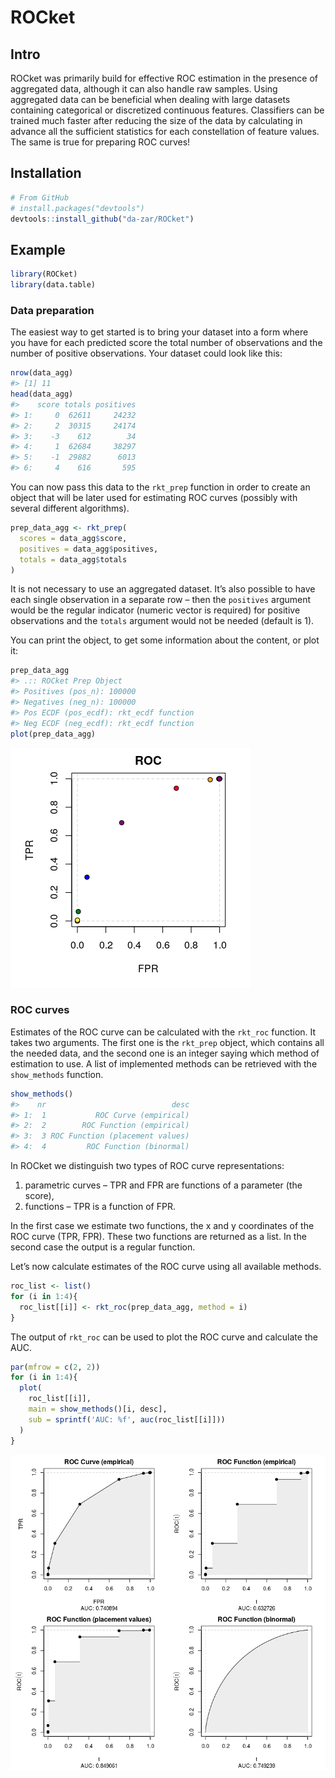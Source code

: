 ROCket
================

## Intro

ROCket was primarily build for effective ROC estimation in the presence
of aggregated data, although it can also handle raw samples. Using
aggregated data can be beneficial when dealing with large datasets
containing categorical or discretized continuous features. Classifiers
can be trained much faster after reducing the size of the data by
calculating in advance all the sufficient statistics for each
constellation of feature values. The same is true for preparing ROC
curves\!

## Installation

``` r
# From GitHub
# install.packages("devtools")
devtools::install_github("da-zar/ROCket")
```

## Example

``` r
library(ROCket)
library(data.table)
```

### Data preparation

The easiest way to get started is to bring your dataset into a form
where you have for each predicted score the total number of observations
and the number of positive observations. Your dataset could look like
this:

``` r
nrow(data_agg)
#> [1] 11
head(data_agg)
#>    score totals positives
#> 1:     0  62611     24232
#> 2:     2  30315     24174
#> 3:    -3    612        34
#> 4:     1  62684     38297
#> 5:    -1  29882      6013
#> 6:     4    616       595
```

You can now pass this data to the `rkt_prep` function in order to create
an object that will be later used for estimating ROC curves (possibly
with several different algorithms).

``` r
prep_data_agg <- rkt_prep(
  scores = data_agg$score, 
  positives = data_agg$positives, 
  totals = data_agg$totals
)
```

It is not necessary to use an aggregated dataset. It’s also possible to
have each single observation in a separate row – then the `positives`
argument would be the regular indicator (numeric vector is required) for
positive observations and the `totals` argument would not be needed
(default is 1).

You can print the object, to get some information about the content, or
plot it:

``` r
prep_data_agg
#> .:: ROCket Prep Object 
#> Positives (pos_n): 100000 
#> Negatives (neg_n): 100000 
#> Pos ECDF (pos_ecdf): rkt_ecdf function 
#> Neg ECDF (neg_ecdf): rkt_ecdf function
plot(prep_data_agg)
```

![](README_files/figure-gfm/unnamed-chunk-6-1.png)<!-- -->

### ROC curves

Estimates of the ROC curve can be calculated with the `rkt_roc`
function. It takes two arguments. The first one is the `rkt_prep`
object, which contains all the needed data, and the second one is an
integer saying which method of estimation to use. A list of implemented
methods can be retrieved with the `show_methods` function.

``` r
show_methods()
#>    nr                            desc
#> 1:  1           ROC Curve (empirical)
#> 2:  2        ROC Function (empirical)
#> 3:  3 ROC Function (placement values)
#> 4:  4         ROC Function (binormal)
```

In ROCket we distinguish two types of ROC curve representations:

1.  parametric curves – TPR and FPR are functions of a parameter (the
    score),
2.  functions – TPR is a function of FPR.

In the first case we estimate two functions, the x and y coordinates of
the ROC curve (TPR, FPR). These two functions are returned as a list. In
the second case the output is a regular function.

Let’s now calculate estimates of the ROC curve using all available
methods.

``` r
roc_list <- list()
for (i in 1:4){
  roc_list[[i]] <- rkt_roc(prep_data_agg, method = i)
}
```

The output of `rkt_roc` can be used to plot the ROC curve and calculate
the AUC.

``` r
par(mfrow = c(2, 2))
for (i in 1:4){
  plot(
    roc_list[[i]], 
    main = show_methods()[i, desc], 
    sub = sprintf('AUC: %f', auc(roc_list[[i]]))
  )
}
```

![](README_files/figure-gfm/unnamed-chunk-9-1.png)<!-- -->
